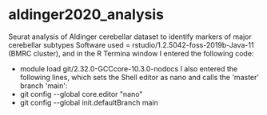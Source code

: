 # aldinger2020_analysis
Seurat analysis of Aldinger cerebellar dataset to identify markers of major cerebellar subtypes
Software used = rstudio/1.2.5042-foss-2019b-Java-11 (BMRC cluster), and in the R Termina window I entered the following code:
* module load git/2.32.0-GCCcore-10.3.0-nodocs
I also entered the following lines, which sets the Shell editor as nano and calls the 'master' branch 'main':
* git config --global core.editor "nano"
* git config --global init.defaultBranch main  
